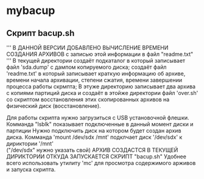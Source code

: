 # mybacup
## Скрипт bacup.sh 
'''
В ДАННОЙ ВЕРСИИ ДОБАВЛЕНО ВЫЧИСЛЕНИЕ ВРЕМЕНИ СОЗДАНИЯ АРХИВОВ  с записью этой информации в файл "readme.txt"
'''
В текущей директории создаёт подкаталог в который записывает файл 'sda.dump' с дампом копируемого диска;
создаёт файл  'readme.txt' в который записывает краткую информацию об архиве, времени начала архивации,
степени сжатия, времени завершении процесса работы скрмпта;
В этуже директорию записывает два архива с копиями партиций диска и создаёт в этойже директории
файл 'over.sh' со скриптом восстановления этих скопированных архивов на физический диск (восстановление).

Для работы скрипта нужно загрузиться с USB установочной флешки.
Комманда "lsblk" показывает подключенные в данный момент диски и партиции
Нужно подключить диск на котором будет создан архив диска.
Комманда      'mount /dev/sdx /mnt'    подклчает диск  '/dev/sdx'   к дириктории '/mnt'  
("/dev/sdx" нужно указать свой)
АРХИВ СОЗДАСТСЯ В  ТЕКУЩЕЙ ДИРИКТОРИИ ОТКУДА ЗАПУСКАЕТСЯ СКРИПT "bacup.sh"
Удобнее всего использовать утилиту  'mc'  для просмотра содержимого арживов и запуска скрипта.
